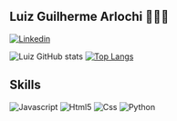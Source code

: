 ## Luiz Guilherme Arlochi 🧑🏻‍💻

[![Linkedin](https://img.shields.io/badge/LinkedIn-0077B5?style=for-the-badge&logo=linkedin&logoColor=white)](https://www.linkedin.com/in/luiz-arlochi-129a3a233/)

![Luiz GitHub stats](https://github-readme-stats.vercel.app/api?username=luizArlochi&show_icons=true&theme=tokyonight)
[![Top Langs](https://github-readme-stats.vercel.app/api/top-langs/?username=luizArlochi&layout=compact&theme=tokyonight)](https://github.com/anuraghazra/github-readme-stats)

## Skills
![Javascript](https://img.shields.io/badge/JavaScript-323330?style=for-the-badge&logo=javascript&logoColor=F7DF1E)
![Html5](https://img.shields.io/badge/HTML5-E34F26?style=for-the-badge&logo=html5&logoColor=white)
![Css](https://img.shields.io/badge/CSS-239120?&style=for-the-badge&logo=css3&logoColor=white)
![Python](https://img.shields.io/badge/Python-3776AB?style=for-the-badge&logo=python&logoColor=white)
